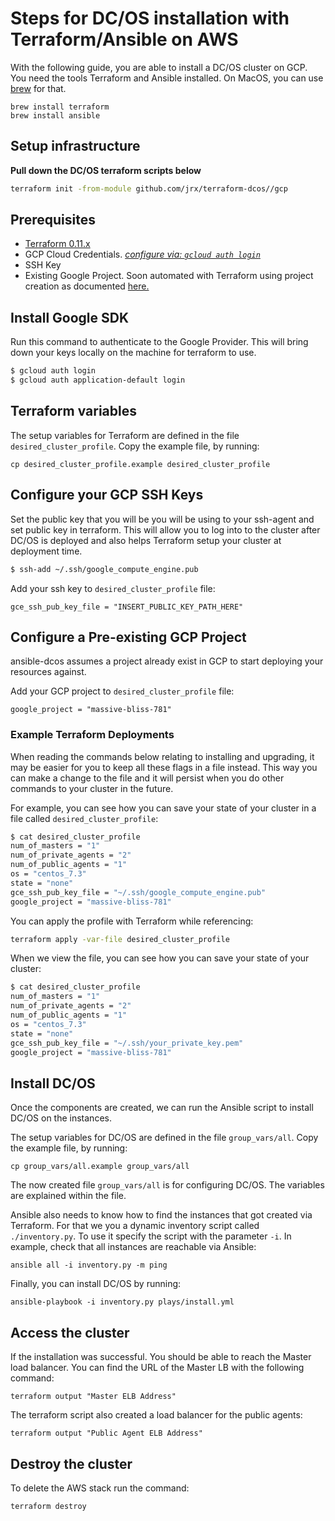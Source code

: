 # Steps for DC/OS installation with Terraform/Ansible on AWS

With the following guide, you are able to install a DC/OS cluster on GCP. You need the tools Terraform and Ansible installed. On MacOS, you can use [brew](https://brew.sh/) for that.

```
brew install terraform
brew install ansible
```

## Setup infrastructure

**Pull down the DC/OS terraform scripts below**

```bash
terraform init -from-module github.com/jrx/terraform-dcos//gcp
```

## Prerequisites
- [Terraform 0.11.x](https://www.terraform.io/downloads.html)
- GCP Cloud Credentials. _[configure via: `gcloud auth login`](https://cloud.google.com/sdk/downloads)_
- SSH Key
- Existing Google Project. Soon automated with Terraform using project creation as documented [here.](https://cloud.google.com/community/tutorials/managing-gcp-projects-with-terraform)

## Install Google SDK

Run this command to authenticate to the Google Provider. This will bring down your keys locally on the machine for terraform to use.

```bash
$ gcloud auth login
$ gcloud auth application-default login
```

## Terraform variables

The setup variables for Terraform are defined in the file `desired_cluster_profile`. Copy the example file, by running:

```
cp desired_cluster_profile.example desired_cluster_profile
```

## Configure your GCP SSH Keys

Set the public key that you will be you will be using to your ssh-agent and set public key in terraform. This will allow you to log into to the cluster after DC/OS is deployed and also helps Terraform setup your cluster at deployment time.

```bash
$ ssh-add ~/.ssh/google_compute_engine.pub
```

Add your ssh key to `desired_cluster_profile` file:
```
gce_ssh_pub_key_file = "INSERT_PUBLIC_KEY_PATH_HERE"
```

## Configure a Pre-existing GCP Project

ansible-dcos assumes a project already exist in GCP to start deploying your resources against.

Add your GCP project to `desired_cluster_profile` file:
```
google_project = "massive-bliss-781"
```

### Example Terraform Deployments

When reading the commands below relating to installing and upgrading, it may be easier for you to keep all these flags in a file instead. This way you can make a change to the file and it will persist when you do other commands to your cluster in the future.

For example, you can see how you can save your state of your cluster in a file called `desired_cluster_profile`:

```bash
$ cat desired_cluster_profile
num_of_masters = "1"
num_of_private_agents = "2"
num_of_public_agents = "1"
os = "centos_7.3"
state = "none"
gce_ssh_pub_key_file = "~/.ssh/google_compute_engine.pub"
google_project = "massive-bliss-781"
```

You can apply the profile with Terraform while referencing:

```bash
terraform apply -var-file desired_cluster_profile
```

When we view the file, you can see how you can save your state of your cluster:

```bash
$ cat desired_cluster_profile
num_of_masters = "1"
num_of_private_agents = "2"
num_of_public_agents = "1"
os = "centos_7.3"
state = "none"
gce_ssh_pub_key_file = "~/.ssh/your_private_key.pem"
google_project = "massive-bliss-781"
```

## Install DC/OS

Once the components are created, we can run the Ansible script to install DC/OS on the instances.

The setup variables for DC/OS are defined in the file `group_vars/all`. Copy the example file, by running:

```
cp group_vars/all.example group_vars/all
```

The now created file `group_vars/all` is for configuring DC/OS. The variables are explained within the file.

Ansible also needs to know how to find the instances that got created via Terraform.  For that we you a dynamic inventory script called `./inventory.py`. To use it specify the script with the parameter `-i`. In example, check that all instances are reachable via Ansible:

```
ansible all -i inventory.py -m ping
```

Finally, you can install DC/OS by running:

```
ansible-playbook -i inventory.py plays/install.yml
```

## Access the cluster

If the installation was successful. You should be able to reach the Master load balancer. You can find the URL of the Master LB with the following command:

```
terraform output "Master ELB Address"
```

The terraform script also created a load balancer for the public agents:

```
terraform output "Public Agent ELB Address"
```

## Destroy the cluster

To delete the AWS stack run the command:

```
terraform destroy
```
